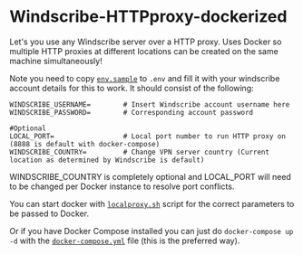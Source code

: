 # Windscribe-HTTPproxy-dockerized
Let's you use any Windscribe server over a HTTP proxy. Uses Docker so multiple HTTP proxies at different locations can be created on the same machine simultaneously!

Note you need to copy [`env.sample`](https://github.com/jay-to-the-dee/Windscribe-HTTPproxy-dockerized/blob/master/env.sample) to `.env` and fill it with your windscribe account details for this to work. It should consist of the following:

```
WINDSCRIBE_USERNAME=        # Insert Windscribe account username here
WINDSCRIBE_PASSWORD=        # Corresponding account password

#Optional
LOCAL_PORT=                 # Local port number to run HTTP proxy on (8888 is default with docker-compose)
WINDSCRIBE_COUNTRY=         # Change VPN server country (Current location as determined by Windscribe is default)
```

WINDSCRIBE_COUNTRY is completely optional and LOCAL_PORT will need to be changed per Docker instance to resolve port conflicts.

You can start docker with [`localproxy.sh`](https://github.com/jay-to-the-dee/Windscribe-HTTPproxy-dockerized/blob/master/localproxy.sh) script for the correct parameters to be passed to Docker.

Or if you have Docker Compose installed you can just do `docker-compose up -d` with the [`docker-compose.yml`](https://github.com/jay-to-the-dee/Windscribe-HTTPproxy-dockerized/blob/master/docker-compose.yml) file (this is the preferred way).
